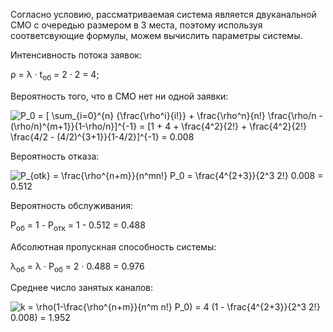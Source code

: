 Согласно условию, рассматриваемая система является двуканальной СМО с очередью размером в 3 места, поэтому используя соответсвующие формулы, можем вычислить параметры системы.

Интенсивность потока заявок:

ρ = λ · t<sub>об</sub> = 2 · 2 = 4;

Вероятность того, что в СМО нет ни одной заявки:

![P_0 = [ \sum_{i=0}^{n} {\frac{\rho^i}{i!}} + \frac{\rho^n}{n!} \frac{\rho/n - (\rho/n)^{m+1}}{1-\rho/n}]^{-1} = [1 + 4 + \frac{4^2}{2!} + \frac{4^2}{2!} \frac{4/2 - (4/2)^{3+1}}{1-4/2}]^{-1} = 0.008 ](https://render.githubusercontent.com/render/math?math=P_0%20%3D%20%5B%20%5Csum_%7Bi%3D0%7D%5E%7Bn%7D%20%7B%5Cfrac%7B%5Crho%5Ei%7D%7Bi%21%7D%7D%20%2B%20%5Cfrac%7B%5Crho%5En%7D%7Bn%21%7D%20%5Cfrac%7B%5Crho%2Fn%20-%20%28%5Crho%2Fn%29%5E%7Bm%2B1%7D%7D%7B1-%5Crho%2Fn%7D%5D%5E%7B-1%7D%20%3D%20%5B1%20%2B%204%20%2B%20%5Cfrac%7B4%5E2%7D%7B2%21%7D%20%2B%20%5Cfrac%7B4%5E2%7D%7B2%21%7D%20%5Cfrac%7B4%2F2%20-%20%284%2F2%29%5E%7B3%2B1%7D%7D%7B1-4%2F2%7D%5D%5E%7B-1%7D%20%3D%200.008%20)

Вероятность отказа:

![P_{otk} = \frac{\rho^{n+m}}{n^mn!} P_0 = \frac{4^{2+3}}{2^3 2!} 0.008 = 0.512](https://render.githubusercontent.com/render/math?math=P_%7Botk%7D%20%3D%20%5Cfrac%7B%5Crho%5E%7Bn%2Bm%7D%7D%7Bn%5Emn%21%7D%20P_0%20%3D%20%5Cfrac%7B4%5E%7B2%2B3%7D%7D%7B2%5E3%202%21%7D%200.008%20%3D%200.512)

Вероятность обслуживания:

P<sub>об</sub> = 1 - P<sub>отк</sub> = 1 - 0.512 = 0.488

Абсолютная пропускная способность системы:

λ<sub>об</sub> = λ · P<sub>об</sub> = 2 · 0.488 = 0.976

Среднее число занятых каналов:

![k = \rho(1-\frac{\rho^{n+m}}{n^m n!} P_0) = 4 (1 - \frac{4^{2+3}}{2^3 2!} 0.008) = 1.952](https://render.githubusercontent.com/render/math?math=k%20%3D%20%5Crho%281-%5Cfrac%7B%5Crho%5E%7Bn%2Bm%7D%7D%7Bn%5Em%20n%21%7D%20P_0%29%20%3D%204%20%281%20-%20%5Cfrac%7B4%5E%7B2%2B3%7D%7D%7B2%5E3%202%21%7D%200.008%29%20%3D%201.952)

